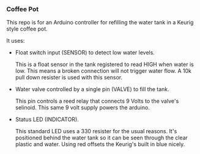 ### Coffee Pot ###

This repo is for an Arduino controller for refilling the water tank in a Keurig style coffee pot.

It uses:

 * Float switch input (SENSOR) to detect low water levels.

   This is a float sensor in the tank registered to read HIGH when water is low. This means a broken connection will
   not trigger water flow. A 10k pull down resister is used with this sensor.
 
 * Water valve controlled by a single pin (VALVE) to fill the tank.

   This pin controls a reed relay that connects 9 Volts to the valve's selinoid. This same 9 volt supply powers the
   arduino.

 * Status LED (INDICATOR).

   This standard LED uses a 330 resister for the usual reasons. It's positioned behind the water tank so it can 
   be seen through the clear plastic and water. Using red offsets the Keurig's built in blue nicely.
